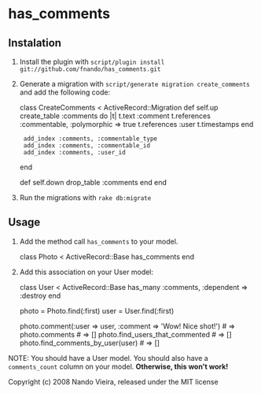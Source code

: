 has_comments
============

Instalation
-----------

1) Install the plugin with `script/plugin install git://github.com/fnando/has_comments.git`

2) Generate a migration with `script/generate migration create_comments` and add the following code:

	class CreateComments < ActiveRecord::Migration
	  def self.up
	    create_table :comments do |t|
	      t.text :comment
	      t.references :commentable, :polymorphic => true
	      t.references :user
	      t.timestamps
	    end
    
	    add_index :comments, :commentable_type
	    add_index :comments, :commentable_id
	    add_index :comments, :user_id
	  end

	  def self.down
	    drop_table :comments
	  end
	end

3) Run the migrations with `rake db:migrate`

Usage
-----

1) Add the method call `has_comments` to your model.

	class Photo < ActiveRecord::Base
	  has_comments
	end

2) Add this association on your User model:

	class User < ActiveRecord::Base
	  has_many :comments, :dependent => :destroy
	end

	photo = Photo.find(:first)
	user = User.find(:first)

	photo.comment(:user => user, :comment => 'Wow! Nice shot!') # => <comment>
	photo.comments # => [<comment>]
	photo.find_users_that_commented # => [<user>]
	photo.find_comments_by_user(user) # => [<comment>]

NOTE: You should have a User model. You should also have a `comments_count`
column on your model. **Otherwise, this won't work!**

Copyright (c) 2008 Nando Vieira, released under the MIT license